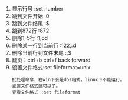 1. 显示行号 :set number
1. 跳到文件开始 :0
1. 跳到文件结尾 :$
1. 跳到872行  :872
1. 删除1-5行 :1,5d 
1. 删除某一行到当前行  :122,.d
1. 删除当前行到文件末尾 :,$
1. 翻页：ctrl+b ctrl+f   back forward
1. 设置文件格式:set fileformat=unix
    ```
    批处理命令，在win下会是dos格式，linux下不能运行。
    设置文件格式就可以了。
    查看文件格式 :set fileformat
    ```